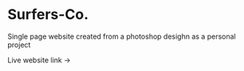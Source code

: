# Surfers-Co.

Single page website created from a photoshop desighn as a personal project

Live website link ->
